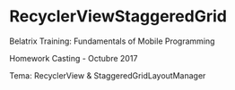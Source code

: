 # RecyclerViewStaggeredGrid
Belatrix Training: Fundamentals of Mobile Programming

Homework Casting - Octubre 2017

Tema: RecyclerView & StaggeredGridLayoutManager
